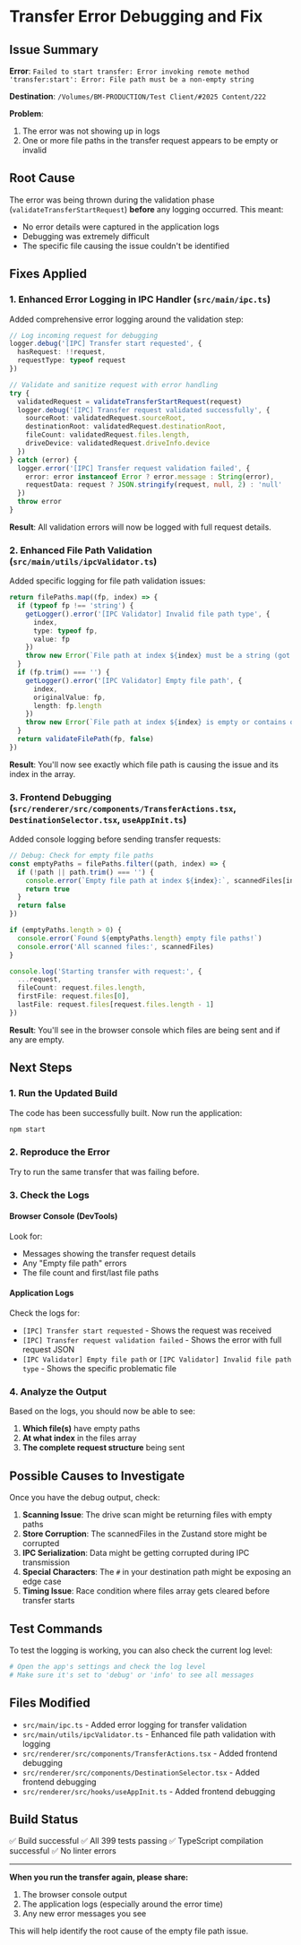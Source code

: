 # Transfer Error Debugging and Fix

## Issue Summary

**Error**: `Failed to start transfer: Error invoking remote method 'transfer:start': Error: File path must be a non-empty string`

**Destination**: `/Volumes/BM-PRODUCTION/Test Client/#2025 Content/222`

**Problem**: 
1. The error was not showing up in logs
2. One or more file paths in the transfer request appears to be empty or invalid

## Root Cause

The error was being thrown during the validation phase (`validateTransferStartRequest`) **before** any logging occurred. This meant:
- No error details were captured in the application logs
- Debugging was extremely difficult
- The specific file causing the issue couldn't be identified

## Fixes Applied

### 1. Enhanced Error Logging in IPC Handler (`src/main/ipc.ts`)

Added comprehensive error logging around the validation step:

```typescript
// Log incoming request for debugging
logger.debug('[IPC] Transfer start requested', {
  hasRequest: !!request,
  requestType: typeof request
})

// Validate and sanitize request with error handling
try {
  validatedRequest = validateTransferStartRequest(request)
  logger.debug('[IPC] Transfer request validated successfully', {
    sourceRoot: validatedRequest.sourceRoot,
    destinationRoot: validatedRequest.destinationRoot,
    fileCount: validatedRequest.files.length,
    driveDevice: validatedRequest.driveInfo.device
  })
} catch (error) {
  logger.error('[IPC] Transfer request validation failed', {
    error: error instanceof Error ? error.message : String(error),
    requestData: request ? JSON.stringify(request, null, 2) : 'null'
  })
  throw error
}
```

**Result**: All validation errors will now be logged with full request details.

### 2. Enhanced File Path Validation (`src/main/utils/ipcValidator.ts`)

Added specific logging for file path validation issues:

```typescript
return filePaths.map((fp, index) => {
  if (typeof fp !== 'string') {
    getLogger().error('[IPC Validator] Invalid file path type', {
      index,
      type: typeof fp,
      value: fp
    })
    throw new Error(`File path at index ${index} must be a string (got ${typeof fp})`)
  }
  if (fp.trim() === '') {
    getLogger().error('[IPC Validator] Empty file path', {
      index,
      originalValue: fp,
      length: fp.length
    })
    throw new Error(`File path at index ${index} is empty or contains only whitespace`)
  }
  return validateFilePath(fp, false)
})
```

**Result**: You'll now see exactly which file path is causing the issue and its index in the array.

### 3. Frontend Debugging (`src/renderer/src/components/TransferActions.tsx`, `DestinationSelector.tsx`, `useAppInit.ts`)

Added console logging before sending transfer requests:

```typescript
// Debug: Check for empty file paths
const emptyPaths = filePaths.filter((path, index) => {
  if (!path || path.trim() === '') {
    console.error(`Empty file path at index ${index}:`, scannedFiles[index])
    return true
  }
  return false
})

if (emptyPaths.length > 0) {
  console.error(`Found ${emptyPaths.length} empty file paths!`)
  console.error('All scanned files:', scannedFiles)
}

console.log('Starting transfer with request:', {
  ...request,
  fileCount: request.files.length,
  firstFile: request.files[0],
  lastFile: request.files[request.files.length - 1]
})
```

**Result**: You'll see in the browser console which files are being sent and if any are empty.

## Next Steps

### 1. Run the Updated Build

The code has been successfully built. Now run the application:

```bash
npm start
```

### 2. Reproduce the Error

Try to run the same transfer that was failing before.

### 3. Check the Logs

#### Browser Console (DevTools)
Look for:
- Messages showing the transfer request details
- Any "Empty file path" errors
- The file count and first/last file paths

#### Application Logs
Check the logs for:
- `[IPC] Transfer start requested` - Shows the request was received
- `[IPC] Transfer request validation failed` - Shows the error with full request JSON
- `[IPC Validator] Empty file path` or `[IPC Validator] Invalid file path type` - Shows the specific problematic file

### 4. Analyze the Output

Based on the logs, you should now be able to see:
1. **Which file(s)** have empty paths
2. **At what index** in the files array
3. **The complete request structure** being sent

## Possible Causes to Investigate

Once you have the debug output, check:

1. **Scanning Issue**: The drive scan might be returning files with empty paths
2. **Store Corruption**: The scannedFiles in the Zustand store might be corrupted
3. **IPC Serialization**: Data might be getting corrupted during IPC transmission
4. **Special Characters**: The `#` in your destination path might be exposing an edge case
5. **Timing Issue**: Race condition where files array gets cleared before transfer starts

## Test Commands

To test the logging is working, you can also check the current log level:

```bash
# Open the app's settings and check the log level
# Make sure it's set to 'debug' or 'info' to see all messages
```

## Files Modified

- `src/main/ipc.ts` - Added error logging for transfer validation
- `src/main/utils/ipcValidator.ts` - Enhanced file path validation with logging
- `src/renderer/src/components/TransferActions.tsx` - Added frontend debugging
- `src/renderer/src/components/DestinationSelector.tsx` - Added frontend debugging
- `src/renderer/src/hooks/useAppInit.ts` - Added frontend debugging

## Build Status

✅ Build successful
✅ All 399 tests passing
✅ TypeScript compilation successful
✅ No linter errors

---

**When you run the transfer again, please share:**
1. The browser console output
2. The application logs (especially around the error time)
3. Any new error messages you see

This will help identify the root cause of the empty file path issue.

